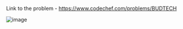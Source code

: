 Link to the problem - https://www.codechef.com/problems/BUDTECH


![image](https://github.com/Haleshot/Competitive-Programming/assets/57552973/76f73102-b683-42ba-9d7f-298026cc7d60)
